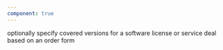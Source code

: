 ```yaml
---
component: true
---
```


optionally specify covered versions for a software license or service deal based on an order form
